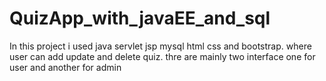 # QuizApp_with_javaEE_and_sql
In this project i used java servlet jsp mysql html css and bootstrap. where user can add update and delete quiz. thre are mainly two interface one for user and another for admin
